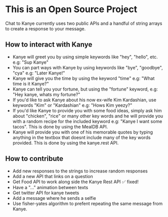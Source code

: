 # This is an Open Source Project

Chat to Kanye currently uses two public APIs and a handful of string arrays to create a response to your message.

## How to interact with Kanye

- Kanye will greet you by using simple keywords like "hey", "hello", etc. e.g: "Sup Kanye"
- You can part ways with Kanye by using keywords like "bye", "goodbye", "cya" e.g: "Later Kanye!"
- Kanye will give you the time by using the keyword "time" e.g: "What time is it Kanye?"
- Kanye can tell you your fortune, but using the "fortune" keyword, e.g: "Hey kanye, whats my fortune?"
- If you'd like to ask Kanye about his now ex-wife Kim Kardashian, use keywords "Kim" or "Kardashian" e.g: "Hows Kim yeezy?"
- If you'd like Kanye to provide you with some food ideas, simply ask him about "chicken", "rice" or many other key words and he will provide you with a random recipe for the included keyword e.g: "Kanye I want some tacos". This is done by using the MealDB API.
- Kanye will provide you with one of his memorable quotes by typing anything in the textbox that doesnt include many of the key words provided. This is done by using the kanye.rest API.

## How to contribute

- Add new responses to the strings to increase random responses
- Add a new API that links on a question
- Get Food API to work along side the Kanye Rest API ✅ fixed!
- Have a "..." animation between texts
- Get twitter API for kanye tweets
- Add a message where he sends a selfie
- Use fisher-yates algorithm to prefent repeating the same message from Kanye.
